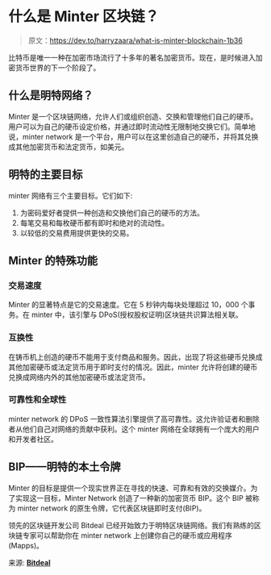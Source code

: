 # 什么是 Minter 区块链？

> 原文：<https://dev.to/harryzaara/what-is-minter-blockchain-1b36>

比特币是唯一一种在加密市场流行了十多年的著名加密货币。现在，是时候进入加密货币世界的下一个阶段了。

## 什么是明特网络？

Minter 是一个区块链网络，允许人们或组织创造、交换和管理他们自己的硬币。用户可以为自己的硬币设定价格，并通过即时流动性无限制地交换它们。简单地说，minter network 是一个平台，用户可以在这里创造自己的硬币，并将其兑换成其他加密货币和法定货币，如美元。

## 明特的主要目标

minter 网络有三个主要目标。它们如下:

1.  为密码爱好者提供一种创造和交换他们自己的硬币的方法。
2.  每笔交易和每枚硬币都有即时和绝对的流动性。
3.  以较低的交易费用提供更快的交易。

## Minter 的特殊功能

### 交易速度

Minter 的显著特点是它的交易速度。它在 5 秒钟内每块处理超过 10，000 个事务。在 minter 中，该引擎与 DPoS(授权股权证明)区块链共识算法相关联。

### 互换性

在铸币机上创造的硬币不能用于支付商品和服务。因此，出现了将这些硬币兑换成其他加密硬币或法定货币用于即时支付的情况。因此，minter 允许将创建的硬币兑换成网络内外的其他加密硬币或法定货币。

### 可靠性和全球性

minter network 的 DPoS 一致性算法引擎提供了高可靠性。这允许验证者和删除者从他们自己对网络的贡献中获利。这个 minter 网络在全球拥有一个庞大的用户和开发者社区。

## BIP——明特的本土令牌

Minter 的目标是提供一个现实世界正在寻找的快速、可靠和有效的交换媒介。为了实现这一目标，Minter Network 创造了一种新的加密货币 BIP。这个 BIP 被称为 minter network 的原生令牌，它代表区块链即时支付(BIP)。

领先的区块链开发公司 Bitdeal 已经开始致力于明特区块链网络。我们有熟练的区块链专家可以帮助你在 minter network 上创建你自己的硬币或应用程序(Mapps)。

来源: [**Bitdeal**](https://www.bitdeal.net/minter-network)